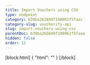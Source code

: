 ```yaml
---
title: Import Vouchers using CSV
type: endpoint
category: 639ba2628407100061f5faac
category-slug: voucherify-api
slug: import-vouchers-using-csv
parentDoc: 639ba2658407100061f5faae
hidden: false
order: 13
---
```

[block:html]
{
  "html": "<style>\n[title=\"Toggle library\"] { \n  display: none; }\n.LanguagePicker-divider { \n  display: none; }\n.Playground-section3VTXuaYZivJK > .APISectionHeader3LN_-QIR0m7x {\n  display: none; }\n.LanguagePicker-languages1qVVo_v6AlP9 {\n  display: none; }\n</style>"
}
[/block]